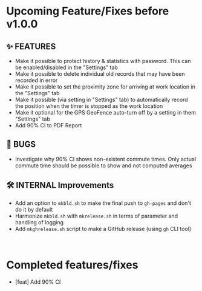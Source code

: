 # Upcoming Feature/Fixes before v1.0.0


## ✨ FEATURES
- Make it possible to protect history & statistics with password. This can be enabled/disabled in the "Settings" tab
- Make it possible to delete individual old records that may have been recorded in error
- Make it possible to set the proximity zone for arriving at work location in the "Settings" tab
- Make it possible (via setting in "Settings" tab) to automatically record the position when the timer is stopped as the work location
- Make it optional for the GPS GeoFence auto-turn off by a setting in them "Settings" tab
- Add 90% CI to PDF Report


## 🐛 BUGS
- Investigate why 90% CI shows non-existent commute times. Only actual commute time should be possible to show and not computed averages


## 🛠 INTERNAL Improvements

- Add an option to `mkbld.sh` to make the final push to `gh-pages` and don't do it by default
- Harmonize `mkbld.sh` with `mkrelease.sh` in terms of parameter and handling of logging
- Add `mkghrelease.sh` script to make a GitHub release (using `gh` CLI tool)
 

&nbsp;
&nbsp; 
&nbsp;

# Completed features/fixes

- [feat] Add 90% CI

